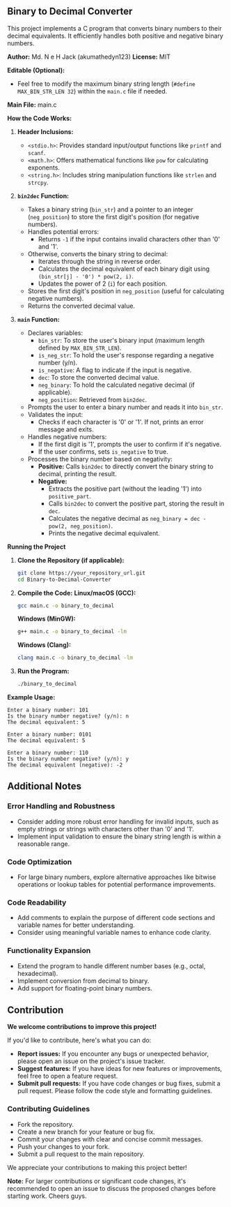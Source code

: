 ## Binary to Decimal Converter

This project implements a C program that converts binary numbers to their decimal equivalents. It efficiently handles both positive and negative binary numbers.

**Author:** Md. N e H Jack (akumathedyn123)
**License:** MIT

**Editable (Optional):**

* Feel free to modify the maximum binary string length (`#define MAX_BIN_STR_LEN 32`) within the `main.c` file if needed.

**Main File:** main.c

**How the Code Works:**

1. **Header Inclusions:**
   - `<stdio.h>`: Provides standard input/output functions like `printf` and `scanf`.
   - `<math.h>`: Offers mathematical functions like `pow` for calculating exponents.
   - `<string.h>`: Includes string manipulation functions like `strlen` and `strcpy`.

2. **`bin2dec` Function:**
   - Takes a binary string (`bin_str`) and a pointer to an integer (`neg_position`) to store the first digit's position (for negative numbers).
   - Handles potential errors:
     - Returns `-1` if the input contains invalid characters other than '0' and '1'.
   - Otherwise, converts the binary string to decimal:
     - Iterates through the string in reverse order.
     - Calculates the decimal equivalent of each binary digit using `(bin_str[j] - '0') * pow(2, i)`.
     - Updates the power of 2 (`i`) for each position.
   - Stores the first digit's position in `neg_position` (useful for calculating negative numbers).
   - Returns the converted decimal value.

3. **`main` Function:**
   - Declares variables:
     - `bin_str`: To store the user's binary input (maximum length defined by `MAX_BIN_STR_LEN`).
     - `is_neg_str`: To hold the user's response regarding a negative number (y/n).
     - `is_negative`: A flag to indicate if the input is negative.
     - `dec`: To store the converted decimal value.
     - `neg_binary`: To hold the calculated negative decimal (if applicable).
     - `neg_position`: Retrieved from `bin2dec`.
   - Prompts the user to enter a binary number and reads it into `bin_str`.
   - Validates the input:
     - Checks if each character is '0' or '1'. If not, prints an error message and exits.
   - Handles negative numbers:
     - If the first digit is '1', prompts the user to confirm if it's negative.
     - If the user confirms, sets `is_negative` to true.
   - Processes the binary number based on negativity:
     - **Positive:** Calls `bin2dec` to directly convert the binary string to decimal, printing the result.
     - **Negative:**
       - Extracts the positive part (without the leading '1') into `positive_part`.
       - Calls `bin2dec` to convert the positive part, storing the result in `dec`.
       - Calculates the negative decimal as `neg_binary = dec - pow(2, neg_position)`.
       - Prints the negative decimal equivalent.

**Running the Project**

1. **Clone the Repository (if applicable):**
   ```bash
   git clone https://your_repository_url.git
   cd Binary-to-Decimal-Converter
   ```

2. **Compile the Code:**
   **Linux/macOS (GCC):**
   ```bash
   gcc main.c -o binary_to_decimal
   ```
   **Windows (MinGW):**
   ```bash
   g++ main.c -o binary_to_decimal -lm
   ```
   **Windows (Clang):**
   ```bash
   clang main.c -o binary_to_decimal -lm
   ```

3. **Run the Program:**
   ```bash
   ./binary_to_decimal
   ```

**Example Usage:**

```
Enter a binary number: 101
Is the binary number negative? (y/n): n
The decimal equivalent: 5

Enter a binary number: 0101
The decimal equivalent: 5

Enter a binary number: 110
Is the binary number negative? (y/n): y
The decimal equivalent (negative): -2
```

## Additional Notes

### Error Handling and Robustness
* Consider adding more robust error handling for invalid inputs, such as empty strings or strings with characters other than '0' and '1'.
* Implement input validation to ensure the binary string length is within a reasonable range.

### Code Optimization
* For large binary numbers, explore alternative approaches like bitwise operations or lookup tables for potential performance improvements.

### Code Readability
* Add comments to explain the purpose of different code sections and variable names for better understanding.
* Consider using meaningful variable names to enhance code clarity.

### Functionality Expansion
* Extend the program to handle different number bases (e.g., octal, hexadecimal).
* Implement conversion from decimal to binary.
* Add support for floating-point binary numbers.


## Contribution

**We welcome contributions to improve this project!**

If you'd like to contribute, here's what you can do:

* **Report issues:** If you encounter any bugs or unexpected behavior, please open an issue on the project's issue tracker.
* **Suggest features:** If you have ideas for new features or improvements, feel free to open a feature request.
* **Submit pull requests:** If you have code changes or bug fixes, submit a pull request. Please follow the code style and formatting guidelines.

### Contributing Guidelines

* Fork the repository.
* Create a new branch for your feature or bug fix.
* Commit your changes with clear and concise commit messages.
* Push your changes to your fork.
* Submit a pull request to the main repository.

We appreciate your contributions to making this project better!

**Note:** For larger contributions or significant code changes, it's recommended to open an issue to discuss the proposed changes before starting work. Cheers guys.

